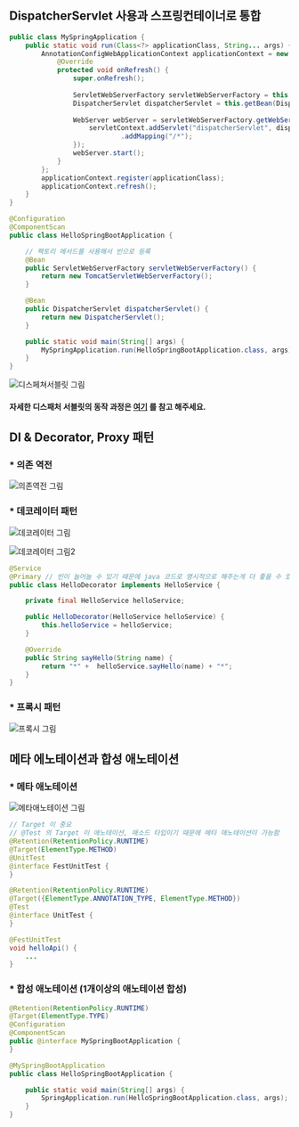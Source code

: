## DispatcherServlet 사용과 스프링컨테이너로 통합
```Java
public class MySpringApplication {
    public static void run(Class<?> applicationClass, String... args) {
        AnnotationConfigWebApplicationContext applicationContext = new AnnotationConfigWebApplicationContext(){
            @Override
            protected void onRefresh() {
                super.onRefresh();
                
                ServletWebServerFactory servletWebServerFactory = this.getBean(ServletWebServerFactory.class);
                DispatcherServlet dispatcherServlet = this.getBean(DispatcherServlet.class);
                
                WebServer webServer = servletWebServerFactory.getWebServer(servletContext -> {
                    servletContext.addServlet("dispatcherServlet", dispatcherServlet)
                            .addMapping("/*");
                });
                webServer.start();
            }
        };
        applicationContext.register(applicationClass);
        applicationContext.refresh();
    }
}

@Configuration
@ComponentScan
public class HelloSpringBootApplication {

	// 팩토리 메서드를 사용해서 빈으로 등록
	@Bean
	public ServletWebServerFactory servletWebServerFactory() {
		return new TomcatServletWebServerFactory();
	}

	@Bean
	public DispatcherServlet dispatcherServlet() {
		return new DispatcherServlet();
	}

	public static void main(String[] args) {
		MySpringApplication.run(HelloSpringBootApplication.class, args);
	}
}
```

![디스페쳐서블릿 그림](https://user-images.githubusercontent.com/68458092/220891681-7ec283a4-c209-48fa-af17-683ee5d3bcef.png)

#### 자세한 디스패처 서블릿의 동작 과정은 [여기](https://mangkyu.tistory.com/216) 를 참고 해주세요.

## DI & Decorator, Proxy 패턴

### * 의존 역전
![의존역전 그림](https://user-images.githubusercontent.com/68458092/221351249-0d3d386f-c387-4104-a13f-454157ce8989.png)

### * 데코레이터 패턴
![데코레이터 그림](https://user-images.githubusercontent.com/68458092/221351267-d4bacaf6-d262-4993-9ab8-4b9dfa66fecc.png)

![데코레이터 그림2](https://user-images.githubusercontent.com/68458092/221351284-7eff04bd-a558-4821-88ea-8770345e5520.png)
```Java
@Service
@Primary // 빈이 늘어늘 수 있기 때문에 java 코드로 명시적으로 해주는게 더 좋을 수 있음
public class HelloDecorator implements HelloService {

    private final HelloService helloService;

    public HelloDecorator(HelloService helloService) {
        this.helloService = helloService;
    }

    @Override
    public String sayHello(String name) {
        return "*" +  helloService.sayHello(name) + "*";
    }
}
```
### * 프록시 패턴
![프록시 그림](https://user-images.githubusercontent.com/68458092/221351295-8187814e-c64f-46ef-97f3-9f782f221f8e.png)


## 메타 에노테이션과 합성 애노테이션

### * 메타 애노테이션

![메타애노테이션 그림](https://user-images.githubusercontent.com/68458092/221351000-952a2a33-dea1-40e1-b9e6-005b927b4cc0.png)

```Java
// Target 이 중요
// @Test 의 Target 이 애노테이션, 매소드 타입이기 때문에 메타 애노테이션이 가능함
@Retention(RetentionPolicy.RUNTIME)
@Target(ElementType.METHOD)
@UnitTest
@interface FestUnitTest {
}

@Retention(RetentionPolicy.RUNTIME)
@Target({ElementType.ANNOTATION_TYPE, ElementType.METHOD})
@Test
@interface UnitTest {
}

@FestUnitTest
void helloApi() {
    ...
}
```

### * 합성 애노테이션 (1개이상의 애노테이션 합성)

```Java
@Retention(RetentionPolicy.RUNTIME)
@Target(ElementType.TYPE)
@Configuration
@ComponentScan
public @interface MySpringBootApplication {
}

@MySpringBootApplication
public class HelloSpringBootApplication {

	public static void main(String[] args) {
		SpringApplication.run(HelloSpringBootApplication.class, args);
	}
}
```
